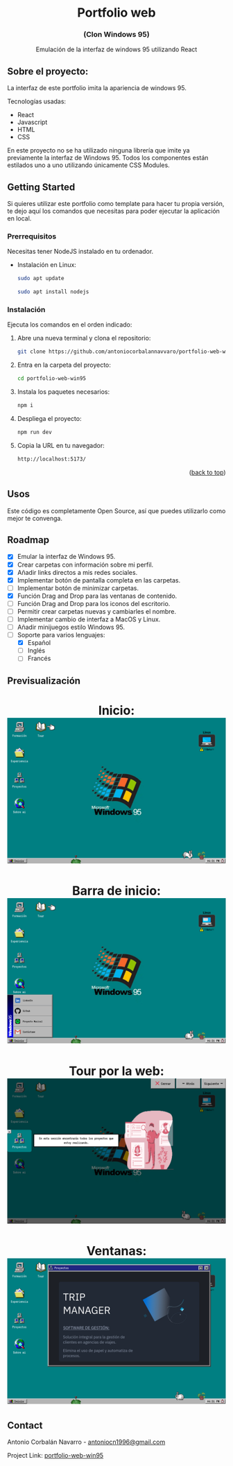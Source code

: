 <h1 align="center">Portfolio web</h1>
<h3 align="center"> (Clon Windows 95) </h3>

  <p align="center">
    Emulación de la interfaz de windows 95 utilizando React
    <br />
  </p>
</div>

## Sobre el proyecto:

La interfaz de este portfolio imita la apariencia de windows 95.

Tecnologías usadas:
* React
* Javascript
* HTML
* CSS

En este proyecto no se ha utilizado ninguna librería que imite ya previamente la interfaz de Windows 95. Todos los componentes están estilados uno a uno utilizando únicamente CSS Modules.

## Getting Started

Si quieres utilizar este portfolio como template para hacer tu propia versión, te dejo aquí los comandos que necesitas para poder ejecutar la aplicación en local.

### Prerrequisitos

Necesitas tener NodeJS instalado en tu ordenador.
* Instalación en Linux:

  ```sh
  sudo apt update
  ```
  ```sh
  sudo apt install nodejs
  ```

### Instalación

Ejecuta los comandos en el orden indicado:

1. Abre una nueva terminal y clona el repositorio:
   ```sh
   git clone https://github.com/antoniocorbalannavvaro/portfolio-web-win95.git
   ```
2. Entra en la carpeta del proyecto:
   ```sh
   cd portfolio-web-win95
   ```
3. Instala los paquetes necesarios:
   ```sh
   npm i
   ```
4. Despliega el proyecto:
   ```sh
   npm run dev
   ```
5. Copia la URL en tu navegador:
   ```sh
   http://localhost:5173/
   ```

<p align="right">(<a href="#readme-top">back to top</a>)</p>


## Usos

Este código es completamente Open Source, así que puedes utilizarlo como mejor te convenga.


## Roadmap

- [x] Emular la interfaz de Windows 95.
- [x] Crear carpetas con información sobre mi perfil.
- [x] Añadir links directos a mis redes sociales.
- [x] Implementar botón de pantalla completa en las carpetas.
- [ ] Implementar botón de minimizar carpetas.
- [x] Función Drag and Drop para las ventanas de contenido.
- [ ] Función Drag and Drop para los iconos del escritorio.
- [ ] Permitir crear carpetas nuevas y cambiarles el nombre.
- [ ] Implementar cambio de interfaz a MacOS y Linux.
- [ ] Añadir minijuegos estilo Windows 95.
- [ ] Soporte para varios lenguajes:
    - [x] Español
    - [ ] Inglés
    - [ ] Francés

## Previsualización
<h1 align="center"> Inicio:
<img src='./readmePictures/readme-picture1.png'/>
<h1 align="center"> Barra de inicio:
<img src='./readmePictures/readme-picture2.png'/>
<h1 align="center"> Tour por la web:
<img src='./readmePictures/readme-picture3.png'/>
<h1 align="center"> Ventanas:
<img src='./readmePictures/readme-picture4.png'/>


## Contact

Antonio Corbalán Navarro - antoniocn1996@gmail.com

Project Link: [portfolio-web-win95](https://github.com/antoniocorbalannavvaro/portfolio-web-win95)

